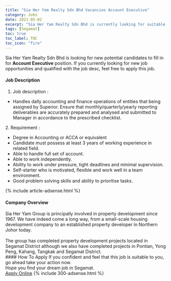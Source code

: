 ```yaml
---
title: "Sia Her Yam Realty Sdn Bhd Vacancies Account Executive" 
category: Jobs 
date: 2021-05-02 
excerpt: "Sia Her Yam Realty Sdn Bhd is currently looking for suitable person to fill in the Account Executive which based in Segamat" 
tags: [Segamat] 
toc: true 
toc_label: TOC 
toc_icon: "fire" 
--- 
```


<p>Sia Her Yam Realty Sdn Bhd is looking for new potential candidates to fill in for <b>Account Executive</b> position. If you currently looking for new job opportunities and qualified with the job desc, feel free to apply this job.
</p><div><div><h4>Job Description</h4></div><div><div><span><div><ol><li>Job description :</li></ol><ul><li>Handles dally accounting and finance operations of entities that being assigned by Superior. Ensure that monthly/quarterly/yearly reporting deliverables are accurately prepared and analysed and submitted to Manager in accordance to the prescribed checklist.</li></ul><p>2.	Requirement :</p><ul><li>Degree in Accounting or ACCA or equivalent</li><li>Candidate must possess at least 3 years of working experience in related field.</li><li>Able to handle full set of account.</li><li>Able to work independently.</li><li>Ability to work under pressure, tight deadlines and minimal supervision.</li><li>Self-starter who is motivated, flexible and work well in a team environment.</li><li>Good problem solving skills and ability to prioritise tasks.</li></ul></div></span></div></div></div> 
{% include article-adsense.html %} 
<div><div><h4>Company Overview</h4></div><div><div><span><div><div>Sia Her Yam Group is principally involved in property development since 1967. We have indeed come a long way, from a small-scale housing development company to an established property developer in Northern Johor today.<br>
<br>
The group has completed property development projects located in Segamat District although we also have completed projects in Pontian, Yong Peng, Kahang, Tangkak and Segamat District.

</div></div></span></div></div></div> 
#### How To Apply 
If you confident and feel that this job is suitable to you, go ahead take your action now. <br/> 
Hope you find your dream job in Segamat. <br/> 
<a href="https://www.jobstreet.com.my/en/job/account-executive-4553250?jobId=jobstreet-my-job-4553250&" class="btn btn--info" target="_blank" rel="nofollow noopenner">Apply Online</a> 
{% include 300-adsense.html %} 